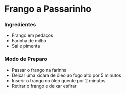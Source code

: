 <h1> Frango  a Passarinho </h1>

<h3> Ingredientes </h3>

- Frango em pedaços
- Farinha de milho
- Sal e pimenta



<h3>Modo de Preparo</h3>

- Passar o frango na farinha
- Deixar uma xícara de óleo ao fogo alto por 5 minutos
- Inserir o frango no óleo quente por 2 minutos
- Retirar o frango e deixar esfirar

